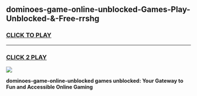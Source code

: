 
## dominoes-game-online-unblocked-Games-Play-Unblocked-&-Free-rrshg
<h3>
<a href="https://premium76.site?title=dominoes-game-online-unblocked&ref=24A">CLICK TO PLAY</a></h3>
<hr>

<h3>
<a href="https://premium76.site?title=dominoes-game-online-unblocked&ref=24A">CLICK 2 PLAY</a>
  
</h3>

<a href="https://premium76.site?title=dominoes-game-online-unblocked&ref=24A"><img src="https://clearcache.store/games.png"></a>


**dominoes-game-online-unblocked games unblocked: Your Gateway to Fun and Accessible Online Gaming**
